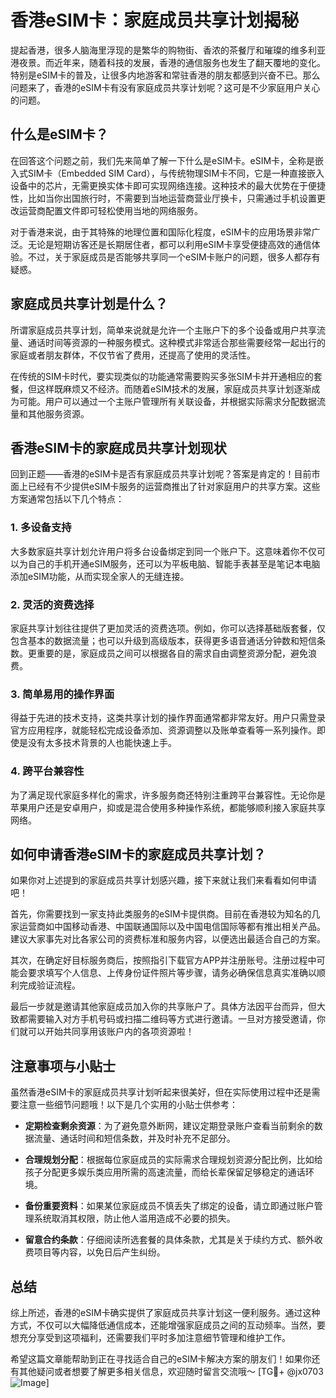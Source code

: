 # 香港eSIM卡：家庭成员共享计划揭秘

提起香港，很多人脑海里浮现的是繁华的购物街、香浓的茶餐厅和璀璨的维多利亚港夜景。而近年来，随着科技的发展，香港的通信服务也发生了翻天覆地的变化。特别是eSIM卡的普及，让很多内地游客和常驻香港的朋友都感到兴奋不已。那么问题来了，香港的eSIM卡有没有家庭成员共享计划呢？这可是不少家庭用户关心的问题。

## 什么是eSIM卡？

在回答这个问题之前，我们先来简单了解一下什么是eSIM卡。eSIM卡，全称是嵌入式SIM卡（Embedded SIM Card），与传统物理SIM卡不同，它是一种直接嵌入设备中的芯片，无需更换实体卡即可实现网络连接。这种技术的最大优势在于便捷性，比如当你出国旅行时，不需要到当地运营商营业厅换卡，只需通过手机设置更改运营商配置文件即可轻松使用当地的网络服务。

对于香港来说，由于其特殊的地理位置和国际化程度，eSIM卡的应用场景非常广泛。无论是短期访客还是长期居住者，都可以利用eSIM卡享受便捷高效的通信体验。不过，关于家庭成员是否能够共享同一个eSIM卡账户的问题，很多人都存有疑惑。

## 家庭成员共享计划是什么？

所谓家庭成员共享计划，简单来说就是允许一个主账户下的多个设备或用户共享流量、通话时间等资源的一种服务模式。这种模式非常适合那些需要经常一起出行的家庭或者朋友群体，不仅节省了费用，还提高了使用的灵活性。

在传统的SIM卡时代，要实现类似的功能通常需要购买多张SIM卡并开通相应的套餐，但这样既麻烦又不经济。而随着eSIM技术的发展，家庭成员共享计划逐渐成为可能。用户可以通过一个主账户管理所有关联设备，并根据实际需求分配数据流量和其他服务资源。

## 香港eSIM卡的家庭成员共享计划现状

回到正题——香港的eSIM卡是否有家庭成员共享计划呢？答案是肯定的！目前市面上已经有不少提供eSIM卡服务的运营商推出了针对家庭用户的共享方案。这些方案通常包括以下几个特点：

### 1. 多设备支持
大多数家庭共享计划允许用户将多台设备绑定到同一个账户下。这意味着你不仅可以为自己的手机开通eSIM服务，还可以为平板电脑、智能手表甚至是笔记本电脑添加eSIM功能，从而实现全家人的无缝连接。

### 2. 灵活的资费选择
家庭共享计划往往提供了更加灵活的资费选项。例如，你可以选择基础版套餐，仅包含基本的数据流量；也可以升级到高级版本，获得更多语音通话分钟数和短信条数。更重要的是，家庭成员之间可以根据各自的需求自由调整资源分配，避免浪费。

### 3. 简单易用的操作界面
得益于先进的技术支持，这类共享计划的操作界面通常都非常友好。用户只需登录官方应用程序，就能轻松完成设备添加、资源调整以及账单查看等一系列操作。即使是没有太多技术背景的人也能快速上手。

### 4. 跨平台兼容性
为了满足现代家庭多样化的需求，许多服务商还特别注重跨平台兼容性。无论你是苹果用户还是安卓用户，抑或是混合使用多种操作系统，都能够顺利接入家庭共享网络。

## 如何申请香港eSIM卡的家庭成员共享计划？

如果你对上述提到的家庭成员共享计划感兴趣，接下来就让我们来看看如何申请吧！

首先，你需要找到一家支持此类服务的eSIM卡提供商。目前在香港较为知名的几家运营商如中国移动香港、中国联通国际以及中国电信国际等都有推出相关产品。建议大家事先对比各家公司的资费标准和服务内容，以便选出最适合自己的方案。

其次，在确定好目标服务商后，按照指引下载官方APP并注册账号。注册过程中可能会要求填写个人信息、上传身份证件照片等步骤，请务必确保信息真实准确以顺利完成验证流程。

最后一步就是邀请其他家庭成员加入你的共享账户了。具体方法因平台而异，但大致都需要输入对方手机号码或扫描二维码等方式进行邀请。一旦对方接受邀请，你们就可以开始共同享用该账户内的各项资源啦！

## 注意事项与小贴士

虽然香港eSIM卡的家庭成员共享计划听起来很美好，但在实际使用过程中还是需要注意一些细节问题哦！以下是几个实用的小贴士供参考：

- **定期检查剩余资源**：为了避免意外断网，建议定期登录账户查看当前剩余的数据流量、通话时间和短信条数，并及时补充不足部分。
  
- **合理规划分配**：根据每位家庭成员的实际需求合理规划资源分配比例，比如给孩子分配更多娱乐类应用所需的高速流量，而给长辈保留足够稳定的通话环境。

- **备份重要资料**：如果某位家庭成员不慎丢失了绑定的设备，请立即通过账户管理系统取消其权限，防止他人滥用造成不必要的损失。

- **留意合约条款**：仔细阅读所选套餐的具体条款，尤其是关于续约方式、额外收费项目等内容，以免日后产生纠纷。

## 总结

综上所述，香港的eSIM卡确实提供了家庭成员共享计划这一便利服务。通过这种方式，不仅可以大幅降低通信成本，还能增强家庭成员之间的互动频率。当然，要想充分享受到这项福利，还需要我们平时多加注意细节管理和维护工作。

希望这篇文章能帮助到正在寻找适合自己的eSIM卡解决方案的朋友们！如果你还有其他疑问或者想要了解更多相关信息，欢迎随时留言交流哦～ [TG💪+ @jx0703 ![Image](https://github.com/user-attachments/assets/dbca1d08-cadb-493c-b0ec-ad6f7a83f270)]